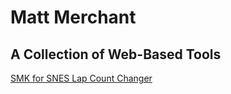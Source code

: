 # Matt Merchant

## A Collection of Web-Based Tools
[SMK for SNES Lap Count Changer](smk_lap_count_changer.html)
